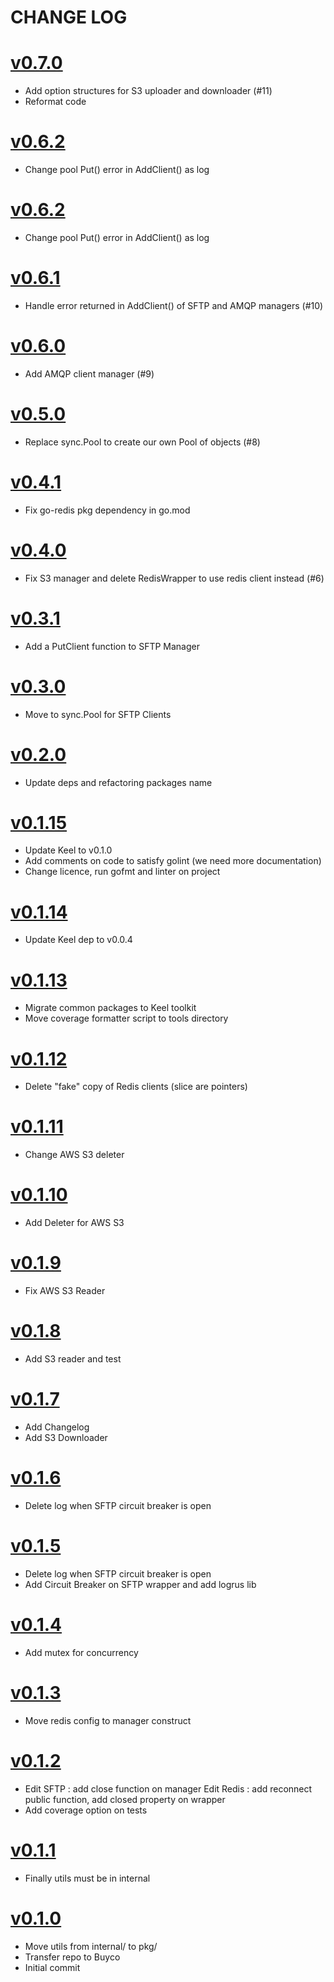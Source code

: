CHANGE LOG
===================

# [v0.7.0](https://github.com/buyco/funicular/tree/v0.7.0)

* Add option structures for S3 uploader and downloader (#11)
* Reformat code

# [v0.6.2](https://github.com/buyco/funicular/tree/v0.6.2)

* Change pool Put() error in AddClient() as log

# [v0.6.2](https://github.com/buyco/funicular/tree/v0.6.2)

* Change pool Put() error in AddClient() as log

# [v0.6.1](https://github.com/buyco/funicular/tree/v0.6.1)

* Handle error returned in AddClient() of SFTP and AMQP managers (#10)

# [v0.6.0](https://github.com/buyco/funicular/tree/v0.6.0)

* Add AMQP client manager (#9)

# [v0.5.0](https://github.com/buyco/funicular/tree/v0.5.0)

* Replace sync.Pool to create our own Pool of objects (#8)

# [v0.4.1](https://github.com/buyco/funicular/tree/v0.4.1)

* Fix go-redis pkg dependency in go.mod

# [v0.4.0](https://github.com/buyco/funicular/tree/v0.4.0)

* Fix S3 manager and delete RedisWrapper to use redis client instead (#6)

# [v0.3.1](https://github.com/buyco/funicular/tree/v0.3.1)

* Add a PutClient function to SFTP Manager

# [v0.3.0](https://github.com/buyco/funicular/tree/v0.3.0)

* Move to sync.Pool for SFTP Clients

# [v0.2.0](https://github.com/buyco/funicular/tree/v0.2.0)

* Update deps and refactoring packages name

# [v0.1.15](https://github.com/buyco/funicular/tree/v0.1.15)

* Update Keel to v0.1.0
* Add comments on code to satisfy golint (we need more documentation)
* Change licence, run gofmt and linter on project

# [v0.1.14](https://github.com/buyco/funicular/tree/v0.1.14)

* Update Keel dep to v0.0.4

# [v0.1.13](https://github.com/buyco/funicular/tree/v0.1.13)

* Migrate common packages to Keel toolkit
* Move coverage formatter script to tools directory

# [v0.1.12](https://github.com/buyco/funicular/tree/v0.1.12)

* Delete "fake" copy of Redis clients (slice are pointers)

# [v0.1.11](https://github.com/buyco/funicular/tree/v0.1.11)

* Change AWS S3 deleter

# [v0.1.10](https://github.com/buyco/funicular/tree/v0.1.10)

* Add Deleter for AWS S3

# [v0.1.9](https://github.com/buyco/funicular/tree/v0.1.9)

* Fix AWS S3 Reader

# [v0.1.8](https://github.com/buyco/funicular/tree/v0.1.8)

* Add S3 reader and test

# [v0.1.7](https://github.com/buyco/funicular/tree/v0.1.7)

* Add Changelog
* Add S3 Downloader

# [v0.1.6](https://github.com/buyco/funicular/tree/v0.1.6)

* Delete log when SFTP circuit breaker is open

# [v0.1.5](https://github.com/buyco/funicular/tree/v0.1.5)

* Delete log when SFTP circuit breaker is open
* Add Circuit Breaker on SFTP wrapper and add logrus lib

# [v0.1.4](https://github.com/buyco/funicular/tree/v0.1.4)

* Add mutex for concurrency

# [v0.1.3](https://github.com/buyco/funicular/tree/v0.1.3)

* Move redis config to manager construct

# [v0.1.2](https://github.com/buyco/funicular/tree/v0.1.2)

* Edit SFTP : add close function on manager Edit Redis : add reconnect public function, add closed property on wrapper
* Add coverage option on tests

# [v0.1.1](https://github.com/buyco/funicular/tree/v0.1.1)

* Finally utils must be in internal

# [v0.1.0](https://github.com/buyco/funicular/tree/v0.1.0)

* Move utils from internal/ to pkg/
* Transfer repo to Buyco
* Initial commit
